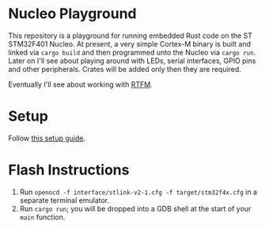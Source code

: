 Nucleo Playground
===

This repository is a playground for running embedded Rust code on the ST STM32F401 Nucleo.
At present, a very simple Cortex-M binary is built and linked via `cargo build` and then programmed unto the Nucleo via `cargo run`.
Later on I'll see about playing around with LEDs, serial interfaces, GPIO pins and other peripherals.
Crates will be added only then they are required.

Eventually I'll see about working with [RTFM](http://blog.japaric.io/fearless-concurrency/).

Setup
====

Follow [this setup guide](https://docs.rust-embedded.org/discovery/03-setup/index.html).

Flash Instructions
===

1. Run `openocd -f interface/stlink-v2-1.cfg -f target/stm32f4x.cfg` in a separate terminal emulator.
2. Run `cargo run`; you will be dropped into a GDB shell at the start of your `main` function.
